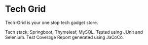 # Tech Grid

Tech-Grid is your one stop tech gadget store. 

Tech stack: Springboot, Thymeleaf, MySQL. 
Tested using JUnit and Selenium. 
Test Coverage Report generated using JaCoCo.
